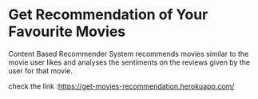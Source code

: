 # Get Recommendation of Your Favourite Movies 

Content Based Recommender System recommends movies similar to the movie user likes and analyses the sentiments on the reviews given by the user for that movie.<br>

check the link :https://get-movies-recommendation.herokuapp.com/
